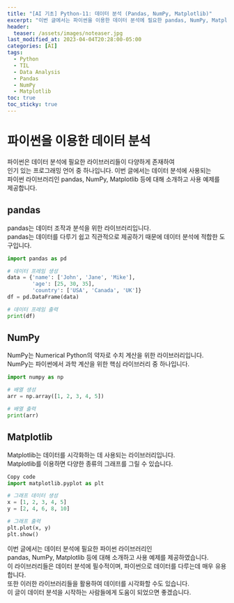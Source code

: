 ```yaml
---
title: "[AI 기초] Python-11: 데이터 분석 (Pandas, NumPy, Matplotlib)"
excerpt: "이번 글에서는 파이썬을 이용한 데이터 분석에 필요한 pandas, NumPy, Matplotlib 라이브러리들에 대해 소개하고, 간단한 사용 예제를 제공합니다."
header:
  teaser: /assets/images/noteaser.jpg
last_modified_at: 2023-04-04T20:28:00-05:00
categories: [AI]
tags:
  - Python
  - TIL
  - Data Analysis
  - Pandas
  - NumPy
  - Matplotlib
toc: true
toc_sticky: true
---
```


# 파이썬을 이용한 데이터 분석

파이썬은 데이터 분석에 필요한 라이브러리들이 다양하게 존재하여     
인기 있는 프로그래밍 언어 중 하나입니다. 이번 글에서는 데이터 분석에 사용되는    
파이썬 라이브러리인 pandas, NumPy, Matplotlib 등에 대해 소개하고 사용 예제를 제공합니다.    

## pandas

pandas는 데이터 조작과 분석을 위한 라이브러리입니다.   
pandas는 데이터를 다루기 쉽고 직관적으로 제공하기 때문에 데이터 분석에 적합한 도구입니다.   
   

```python
import pandas as pd

# 데이터 프레임 생성
data = {'name': ['John', 'Jane', 'Mike'],
        'age': [25, 30, 35],
        'country': ['USA', 'Canada', 'UK']}
df = pd.DataFrame(data)

# 데이터 프레임 출력
print(df)
```
    
## NumPy
NumPy는 Numerical Python의 약자로 수치 계산을 위한 라이브러리입니다.    
NumPy는 파이썬에서 과학 계산을 위한 핵심 라이브러리 중 하나입니다.    

```python
import numpy as np

# 배열 생성
arr = np.array([1, 2, 3, 4, 5])

# 배열 출력
print(arr)
```

## Matplotlib
Matplotlib는 데이터를 시각화하는 데 사용되는 라이브러리입니다.   
Matplotlib를 이용하면 다양한 종류의 그래프를 그릴 수 있습니다.   
   
```python
Copy code
import matplotlib.pyplot as plt

# 그래프 데이터 생성
x = [1, 2, 3, 4, 5]
y = [2, 4, 6, 8, 10]

# 그래프 출력
plt.plot(x, y)
plt.show()
```

이번 글에서는 데이터 분석에 필요한 파이썬 라이브러리인    
pandas, NumPy, Matplotlib 등에 대해 소개하고 사용 예제를 제공하였습니다.    
이 라이브러리들은 데이터 분석에 필수적이며, 파이썬으로 데이터를 다루는데 매우 유용합니다.    
또한 이러한 라이브러리들을 활용하여 데이터를 시각화할 수도 있습니다.    
이 글이 데이터 분석을 시작하는 사람들에게 도움이 되었으면 좋겠습니다.   
